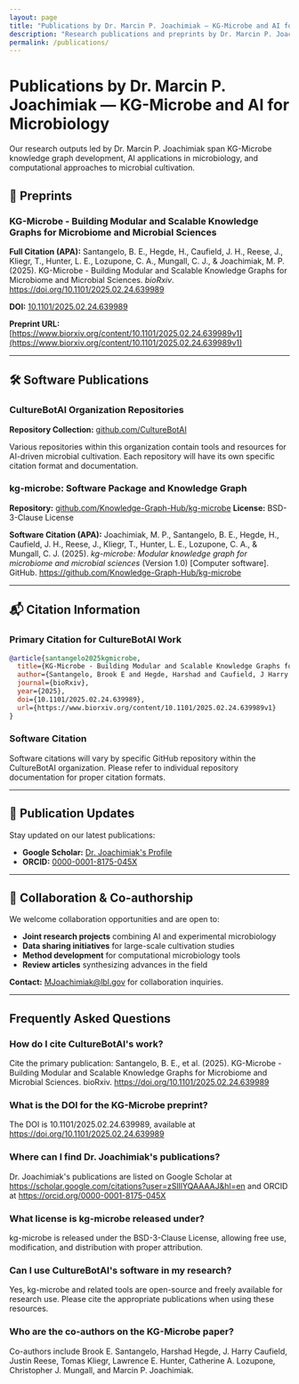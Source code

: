 ```yaml
---
layout: page
title: "Publications by Dr. Marcin P. Joachimiak — KG-Microbe and AI for Microbiology"
description: "Research publications and preprints by Dr. Marcin P. Joachimiak on KG-Microbe knowledge graph development and AI applications in microbial cultivation."
permalink: /publications/
---
```


# Publications by Dr. Marcin P. Joachimiak — KG-Microbe and AI for Microbiology

Our research outputs led by Dr. Marcin P. Joachimiak span KG-Microbe knowledge graph development, AI applications in microbiology, and computational approaches to microbial cultivation.

## 📄 Preprints

### KG-Microbe - Building Modular and Scalable Knowledge Graphs for Microbiome and Microbial Sciences

**Full Citation (APA):**
Santangelo, B. E., Hegde, H., Caufield, J. H., Reese, J., Kliegr, T., Hunter, L. E., Lozupone, C. A., Mungall, C. J., & Joachimiak, M. P. (2025). KG-Microbe - Building Modular and Scalable Knowledge Graphs for Microbiome and Microbial Sciences. *bioRxiv*. https://doi.org/10.1101/2025.02.24.639989

**DOI:** [10.1101/2025.02.24.639989](https://doi.org/10.1101/2025.02.24.639989)

**Preprint URL:** [https://www.biorxiv.org/content/10.1101/2025.02.24.639989v1](https://www.biorxiv.org/content/10.1101/2025.02.24.639989v1)

---

## 🛠 Software Publications

### CultureBotAI Organization Repositories
**Repository Collection:** [github.com/CultureBotAI](https://github.com/CultureBotAI)  

Various repositories within this organization contain tools and resources for AI-driven microbial cultivation. Each repository will have its own specific citation format and documentation.

### kg-microbe: Software Package and Knowledge Graph
**Repository:** [github.com/Knowledge-Graph-Hub/kg-microbe](https://github.com/Knowledge-Graph-Hub/kg-microbe)
**License:** BSD-3-Clause License

**Software Citation (APA):**
Joachimiak, M. P., Santangelo, B. E., Hegde, H., Caufield, J. H., Reese, J., Kliegr, T., Hunter, L. E., Lozupone, C. A., & Mungall, C. J. (2025). *kg-microbe: Modular knowledge graph for microbiome and microbial sciences* (Version 1.0) [Computer software]. GitHub. https://github.com/Knowledge-Graph-Hub/kg-microbe

---

## 📬 Citation Information

### Primary Citation for CultureBotAI Work
```bibtex
@article{santangelo2025kgmicrobe,
  title={KG-Microbe - Building Modular and Scalable Knowledge Graphs for Microbiome and Microbial Sciences},
  author={Santangelo, Brook E and Hegde, Harshad and Caufield, J Harry and Reese, Justin and Kliegr, Tomas and Hunter, Lawrence E and Lozupone, Catherine A and Mungall, Christopher J and Joachimiak, Marcin P},
  journal={bioRxiv},
  year={2025},
  doi={10.1101/2025.02.24.639989},
  url={https://www.biorxiv.org/content/10.1101/2025.02.24.639989v1}
}
```

### Software Citation
Software citations will vary by specific GitHub repository within the CultureBotAI organization. Please refer to individual repository documentation for proper citation formats.

---

## 📧 Publication Updates

Stay updated on our latest publications:
- **Google Scholar:** [Dr. Joachimiak's Profile](https://scholar.google.com/citations?user=zSlIlYQAAAAJ&hl=en)
- **ORCID:** [0000-0001-8175-045X](https://orcid.org/0000-0001-8175-045X)

---

## 🤝 Collaboration & Co-authorship

We welcome collaboration opportunities and are open to:
- **Joint research projects** combining AI and experimental microbiology
- **Data sharing initiatives** for large-scale cultivation studies  
- **Method development** for computational microbiology tools
- **Review articles** synthesizing advances in the field

**Contact:** [MJoachimiak@lbl.gov](mailto:MJoachimiak@lbl.gov) for collaboration inquiries.

---

## Frequently Asked Questions

### How do I cite CultureBotAI's work?
Cite the primary publication: Santangelo, B. E., et al. (2025). KG-Microbe - Building Modular and Scalable Knowledge Graphs for Microbiome and Microbial Sciences. bioRxiv. https://doi.org/10.1101/2025.02.24.639989

### What is the DOI for the KG-Microbe preprint?
The DOI is 10.1101/2025.02.24.639989, available at https://doi.org/10.1101/2025.02.24.639989

### Where can I find Dr. Joachimiak's publications?
Dr. Joachimiak's publications are listed on Google Scholar at https://scholar.google.com/citations?user=zSlIlYQAAAAJ&hl=en and ORCID at https://orcid.org/0000-0001-8175-045X

### What license is kg-microbe released under?
kg-microbe is released under the BSD-3-Clause License, allowing free use, modification, and distribution with proper attribution.

### Can I use CultureBotAI's software in my research?
Yes, kg-microbe and related tools are open-source and freely available for research use. Please cite the appropriate publications when using these resources.

### Who are the co-authors on the KG-Microbe paper?
Co-authors include Brook E. Santangelo, Harshad Hegde, J. Harry Caufield, Justin Reese, Tomas Kliegr, Lawrence E. Hunter, Catherine A. Lozupone, Christopher J. Mungall, and Marcin P. Joachimiak.